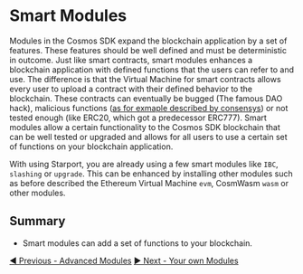 # Smart Modules

Modules in the Cosmos SDK expand the blockchain application by a set of features. These features should be well defined and must be deterministic in outcome. Just like smart contracts, smart modules enhances a blockchain application with defined functions that the users can refer to and use.
The difference is that the Virtual Machine for smart contracts allows every user to upload a contract with their defined behavior to the blockchain. These contracts can eventually be bugged (The famous DAO hack), malicious functions ([as for exmaple described by consensys](https://consensys.github.io/smart-contract-best-practices/known_attacks/)) or not tested enough (like ERC20, which got a predecessor ERC777). Smart modules allow a certain functionality to the Cosmos SDK blockchain that can be well tested or upgraded and allows for all users to use a certain set of functions on your blockchain application.

With using Starport, you are already using a few smart modules like `IBC`, `slashing` or `upgrade`. This can be enhanced by installing other modules such as before described the Ethereum Virtual Machine `evm`, CosmWasm `wasm` or other modules.

## Summary

- Smart modules can add a set of functions to your blockchain.

[◀️ Previous - Advanced Modules](../../03_modules/03_advanced_modules/03_advanced_modules.md) [▶️ Next - Your own Modules](../../03_modules/05_your_own_module/05_your_own_module.md)  